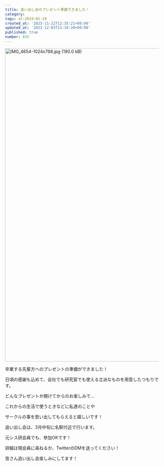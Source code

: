 ```yaml
---
title: 追い出し会のプレゼント準備できました！
category:
tags: at:2019-02-19
created_at: '2023-11-22T12:35:21+09:00'
updated_at: '2023-12-03T13:10:20+09:00'
published: true
number: 815
---
```


<img width="1024" alt="IMG_4654-1024x768.jpg (190.0 kB)" src="/img/815/2bcf6a83-b4dd-4fec-bf05-cb6297283ee1.webp">

卒業する先輩方へのプレゼントの準備ができました！

日頃の感謝も込めて、会社でも研究室でも使える立派なものを用意したつもりです。

どんなプレゼントか開けてからのお楽しみで...

これからの生活で使うときなどに私達のことや

サークルの事を思い出してもらえると嬉しいです！

追い出し会は、3月中旬に名駅付近で行います。

元シス研会員でも、参加OKです！

詳細は現会員に尋ねるか、TwitterのDMを送ってください！

皆さん追い出し会楽しみにしてます！

